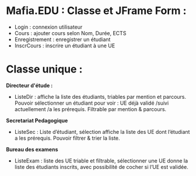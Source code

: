 
# Mafia.EDU : Classe et JFrame Form :

- Login : connexion utilisateur
- Cours : ajouter cours selon Nom, Durée, ECTS
- Enregistrement : enregistrer un étudiant
- InscrCours : inscrire un étudiant à une UE


# Classe unique :

**Directeur d'étude :**

- ListeDir : affiche la liste des étudiants, triables par mention et parcours. Pouvoir sélectionner un étudiant pour voir : UE déjà validé /suivi actuellement /a les prérequis. Filtrable par mention & parcours.

**Secretariat Pedagogique**

-  ListeSec : Liste d’étudiant, sélection affiche la liste des UE dont l’étudiant a les prérequis. Pouvoir filtrer & trier la liste.

**Bureau des examens** 

- ListeExam :  liste des UE triable et filtrable, sélectionner une UE donne la liste des étudiants inscrits, avec possibilité de cocher si l’UE est validée.


